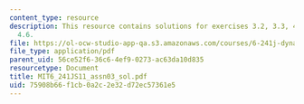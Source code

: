 ```yaml
---
content_type: resource
description: This resource contains solutions for exercises 3.2, 3.3, 4.1, 4.5, and
  4.6.
file: https://ol-ocw-studio-app-qa.s3.amazonaws.com/courses/6-241j-dynamic-systems-and-control-spring-2011/75908b66f1cb0a2c2e32d72ec57361e5_MIT6_241JS11_assn03_sol.pdf
file_type: application/pdf
parent_uid: 56ce52f6-36c6-4ef9-0273-ac63da10d835
resourcetype: Document
title: MIT6_241JS11_assn03_sol.pdf
uid: 75908b66-f1cb-0a2c-2e32-d72ec57361e5
---
```

